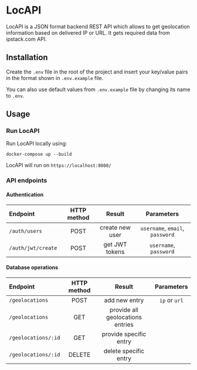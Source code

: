 # LocAPI
LocAPI is a JSON format backend REST API which allows to get geolocation information based on delivered IP or URL. It gets required data from ipstack.com API.

## Installation
Create the ```.env``` file in the root of the project and insert your key/value pairs in the format shown in ```.env.example``` file.

You can also use default values from ```.env.example``` file by changing its name to ```.env```.

## Usage


### Run LocAPI
Run LocAPI locally using: 
```
docker-compose up --build
```
LocAPI will run on ```https://localhost:8000/```

### API endpoints

#### Authentication

| Endpoint               | HTTP method | Result          | Parameters                                  |
| :--------------------- |:----------: | :-------------: | :-----------------------------------------: |
| ```/auth/users```      | POST        | create new user | ```username```, ```email```, ```password``` |
| ```/auth/jwt/create``` | POST        | get JWT tokens  | ```username```, ```password```              |

#### Database operations

| Endpoint                 | HTTP method   | Result                            | Parameters                         |
| :----------------------- |:------------: | :-------------------------------: | :--------------------------------: |
| ```/geolocations```      | POST          | add new entry                     | ```ip``` or ```url```              |
| ```/geolocations```      | GET           | provide all geolocations entries  |                                    |
| ```/geolocations/:id```  | GET           | provide specific entry            |                                    |
| ```/geolocations/:id```  | DELETE        | delete specific entry             |                                    |

